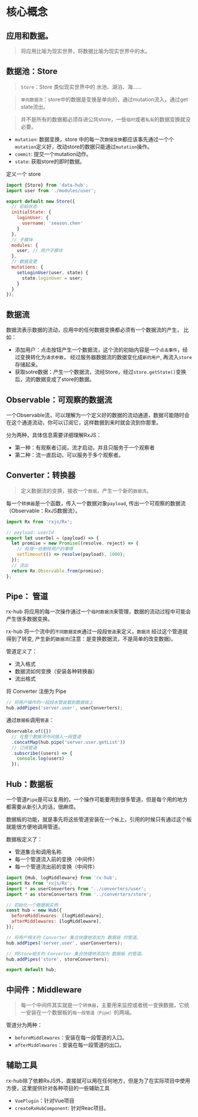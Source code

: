 # 核心概念

## 应用和数据。

> 将应用比喻为现实世界，将数据比喻为现实世界中的水。

## 数据池：Store

> `Store`：Store 类似现实世界中的 水池、湖泊、海……

> `单向数据流`：store中的数据是变换是单向的，通过mutation流入，通过get state流出。

> 并不是所有的数据都必须存进公共store，一些`临时`或者`私有`的数据变换就没必要。

- `mutation`: 数据变换，store 中的每一次`数据变换`都应该事先通过一个个`mutation`定义好，改动store的数据只能通过`mutation`操作。
- `commit`: 提交一个mutation动作。
- `state`: 获取store的即时数据。

定义一个 store

```js
import {Store} from 'data-hub';
import user from './modules/user';

export default new Store({
  // 初始状态
  initialState: {
    loginUser: {
      username: 'season.chen'
    }
  },
  // 子模块
  modules: {
    user, // 用户子模块
  },
  // 数据变更
  mutations: {
    setLoginUser(user, state) {
      state.loginUser = user;
    }
  }
});
```

## 数据流

数据流表示数据的流动，应用中的任何数据变换都必须有一个数据流的产生， 比如：

- 添加用户：点击按钮产生一个数据流，这个流的初始内容是一个`点击事件`，经过变换转化为`请求参数`， 经过服务器数据流的数据变化成`新的用户`, 再流入`store`存储起来。
- 获取sotre数据：产生一个数据流，流经Store，经过`store.getState()`变换后，流的数据变成了store的数据。

## Observable：可观察的数据流

一个Observable流，可以理解为一个定义好的数据的流动通道，数据可能随时会在这个通道流动，你可以订阅它，这样数据到来时就会流到你那里。

分为两种，具体信息需要详细理解RxJS：

- 第一种：有观察者订阅，流才启动，并且只服务于一个观察者
- 第二种：流一直启动，可以服务于多个观察者。

## Converter：转换器

> 定义数据流的变换，接收一个`数据`，产生一个新的`数据流`。

每一个`转换器`是一个函数，传入一个数据对象`payload`, 传出一个可观察的数据流（Observable：RxJS数据流）。

```js
import Rx from 'rxjs/Rx';

// payload: userId
export let userDel = (payload) => {
  let promise = new Promise((resolve, reject) => {
    // 处理一些删除用户的事情
    setTimeout(() => resolve(payload), 1000);
  });
  // 流出
  return Rx.Observable.from(promise);
};
```

## Pipe： 管道

rx-hub 将应用的每一次操作通过一个`临时数据流`来管理，数据的流动过程中可能会产生很多数据变换。

rx-hub 将一个流中的`不同数据变换`通过一段段`管道`来定义，`数据流` 经过这个管道就得到了转变, 产生新的`数据流`(注意：是变换数据流，不是简单的改变数据)。

管道定义了：

- 流入格式
- 数据流如何变换（安装各种转换器）
- 流出格式


将 Converter 注册为 Pipe

```js
// 将用户操作的一段段水管装载到数据板上
hub.addPipes('server.user', userConverters);
```

通过`数据板`调用`管道`：

```js
Observable.of({})
  // 在整个数据流中间插入一段管道
  .concatMap(hub.pipe('server.user.getList'))
  // 订阅管道
  .subscribe((users) => {
    console.log(users)
  });
```

## Hub：数据板

一个管道`Pipe`是可以复用的，一个操作可能要用到很多管道，但是每个用的地方都需要从新引入的话，很麻烦。

数据板的功能，就是事先将这些管道安装在一个`板`上，引用的时候只有通过这个板就能很方便地调用管道。

数据板定义了：

- 管道集合和调用名称
- 每一个管道流入前的变换（中间件）
- 每一个管道流出前的变换（中间件）

```js
import {Hub, logMiddleware} from 'rx-hub';
import Rx from 'rxjs/Rx';
import * as userConverters from '../converters/user';
import * as storeConverters from '../converters/store';

// 初始化一个数据板实例
const hub = new Hub({
  beforeMiddlewares: [logMiddleware],
  afterMiddlewares: [logMiddleware],
});

// 将用户相关的 Converter 集合快捷地添加为 数据板 的管道。
hub.addPipes('server.user', userConverters);

// 将Store相关的 Converter 集合快捷地添加为 数据板 的管道。
hub.addPipes('store', storeConverters);

export default hub;
```

## 中间件：Middleware

> 每一个中间件其实就是一个`转换器`，主要用来监控或者统一变换数据，它统一安装在一个数据板的`每一段管道（Pipe）`的两端。

管道分为两种：

- `beforeMiddlewares`：安装在每一段管道的入口。
- `afterMiddlewares`：安装在每一段管道的出口。

## 辅助工具

rx-hub除了依赖RxJS外，直接就可以用在任何地方，但是为了在实际项目中使用方便，这里提供针对各种项目的一些辅助工具

- `VuePlugin`：针对Vue项目
- `createRxHubComponent`: 针对Reac项目。

